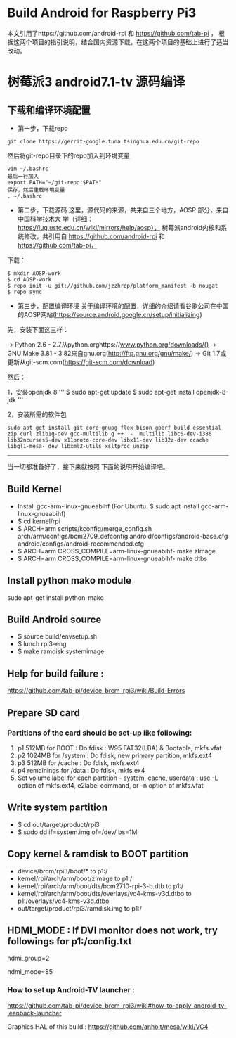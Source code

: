 # Build Android for Raspberry Pi3
本文引用了https://github.com/android-rpi 和 https://github.com/tab-pi ，
根据这两个项目的指引说明，结合国内资源下载，在这两个项目的基础上进行了适当改动。

# 树莓派3 android7.1-tv 源码编译
## 下载和编译环境配置
- 第一步，下载repo
```
git clone https://gerrit-google.tuna.tsinghua.edu.cn/git-repo
```

然后将git-repo目录下的repo加入到环境变量
```
vim ~/.bashrc
最后一行加入
export PATH="~/git-repo:$PATH"
保存，然后重载环境变量
. ~/.bashrc
```

- 第二步，下载源码
这里，源代码的来源，共来自三个地方，AOSP 部分，来自中国科学技术大
学（详细：https://lug.ustc.edu.cn/wiki/mirrors/help/aosp），
树莓派android内核和系统修改，共引用自 https://github.com/android-rpi 和  https://github.com/tab-pi，


下载：

```
$ mkdir AOSP-work
$ cd AOSP-work 
$ repo init -u git://github.com/jzzhrqp/platform_manifest -b nougat
$ repo sync
```

- 第三步，配置编译环境
关于编译环境的配置，详细的介绍请看谷歌公司在中国的AOSP网站(https://source.android.google.cn/setup/initializing)

先，安装下面这三样：

  -> Python 2.6 - 2.7从python.orghttps://www.python.org/downloads/()
  -> GNU Make 3.81 - 3.82来自gnu.org(http://ftp.gnu.org/gnu/make/)
  -> Git 1.7或更新从git-scm.com(https://git-scm.com/download)

然后：

1，安装openjdk 8
'''
$ sudo apt-get update
$ sudo apt-get install openjdk-8-jdk
'''


2，安装所需的软件包
```
sudo apt-get install git-core gnupg flex bison gperf build-essential zip curl zlib1g-dev gcc-multilib g ++  -  multilib libc6-dev-i386 lib32ncurses5-dev x11proto-core-dev libx11-dev lib32z-dev ccache libgl1-mesa- dev libxml2-utils xsltproc unzip
```

-------------------------
当一切都准备好了，接下来就按照 下面的说明开始编译吧。


## Build Kernel
 * Install gcc-arm-linux-gnueabihf (For Ubuntu: $ sudo apt install gcc-arm-linux-gnueabihf)
 * $ cd kernel/rpi
 * $ ARCH=arm scripts/kconfig/merge_config.sh arch/arm/configs/bcm2709_defconfig android/configs/android-base.cfg android/configs/android-recommended.cfg
 * $ ARCH=arm CROSS_COMPILE=arm-linux-gnueabihf- make zImage
 * $ ARCH=arm CROSS_COMPILE=arm-linux-gnueabihf- make dtbs

## Install python mako module
  sudo apt-get install python-mako

## Build Android source
 * $ source build/envsetup.sh
 * $ lunch rpi3-eng
 * $ make ramdisk systemimage
 
## Help for build failure :
   https://github.com/tab-pi/device_brcm_rpi3/wiki/Build-Errors

## Prepare SD card
 ### Partitions of the card should be set-up like following:
  1. p1 512MB for BOOT : Do fdisk : W95 FAT32(LBA) & Bootable, mkfs.vfat
  2. p2 1024MB for /system : Do fdisk, new primary partition, mkfs.ext4
  3. p3 512MB for /cache  : Do fdisk, mkfs.ext4
  4. p4 remainings for /data : Do fdisk, mkfs.ex4
  5. Set volume label for each partition - system, cache, userdata
  : use -L option of mkfs.ext4, e2label command, or -n option of mkfs.vfat
 
## Write system partition
  * $ cd out/target/product/rpi3
  * $ sudo dd if=system.img of=/dev/<p2> bs=1M
  
## Copy kernel & ramdisk to BOOT partition
  * device/brcm/rpi3/boot/* to p1:/
  * kernel/rpi/arch/arm/boot/zImage to p1:/
  * kernel/rpi/arch/arm/boot/dts/bcm2710-rpi-3-b.dtb to p1:/
  * kernel/rpi/arch/arm/boot/dts/overlays/vc4-kms-v3d.dtbo to p1:/overlays/vc4-kms-v3d.dtbo
  * out/target/product/rpi3/ramdisk.img to p1:/

## HDMI_MODE : If DVI monitor does not work, try followings for p1:/config.txt
hdmi_group=2
  
hdmi_mode=85

### How to set up Android-TV launcher :
  https://github.com/tab-pi/device_brcm_rpi3/wiki#how-to-apply-android-tv-leanback-launcher

Graphics HAL of this build : https://github.com/anholt/mesa/wiki/VC4
